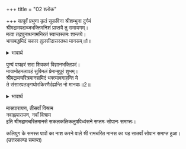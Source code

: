 +++
title = "02 श्लोक"

+++
यत्पूर्वं प्रभुणा कृतं सुकविना श्रीशम्भुना दुर्गमं  
श्रीमद्रामपदाब्जभक्तिमनिशं प्राप्तयै तु रामायणम्‌।  
मत्वा तद्रघुनाथनामनिरतं स्वान्तस्तमः शान्तये।  
भाषाबद्धमिदं चकार तुलसीदासस्तथा मानसम्‌॥1॥  

<details><summary>भावार्थ</summary>

श्रेष्ठ कवि भगवान्‌ श्री शङ्करजी ने पहले जिस दुर्गम मानस-रामायण की, श्री रामजी के चरणकमलों में नित्य-निरन्तर (अनन्य) भक्ति प्राप्त होने के लिए रचना की थी, उस मानस-रामायण को श्री रघुनाथजी के नाम में निरत मानकर अपने अन्तःकरण के अन्धकार को मिटाने के लिए तुलसीदास ने इस मानस के रूप में भाषाबद्ध किया॥1॥  
</details>

पुण्यं पापहरं सदा शिवकरं विज्ञानभक्तिप्रदं।  
मायामोहमलापहं सुविमलं प्रेमाम्बुपूरं शुभम्‌।  
श्रीमद्रामचरित्रमानसमिदं भक्त्यावगाहन्ति ये  
ते संसारपतङ्गघोरकिरणैर्दह्यन्ति नो मानवाः॥2॥  

<details><summary>भावार्थ</summary>

यह श्री रामचरित मानस पुण्य रूप, पापों का हरण करने वाला, सदा कल्याणकारी, विज्ञान और भक्ति को देने वाला, माया मोह और मल का नाश करने वाला, परम निर्मल प्रेम रूपी जल से परिपूर्ण तथा मङ्गलमय है। जो मनुष्य भक्तिपूर्वक इस मानसरोवर में गोता लगाते हैं, वे संसाररूपी सूर्य की अति प्रचण्ड किरणों से नहीं जलते॥2॥  
</details>

मासपारायण, तीसवाँ विश्राम  
नवाह्नपारायण, नवाँ विश्राम  
इति श्रीमद्रामचरितमानसे सकलकलिकलुषविध्वंसने सप्तमः सोपानः समाप्तः।  

कलियुग के समस्त पापों का नाश करने वाले श्री रामचरित मानस का यह सातवाँ सोपान समाप्त हुआ।  
(उत्तरकाण्ड समाप्त)  
